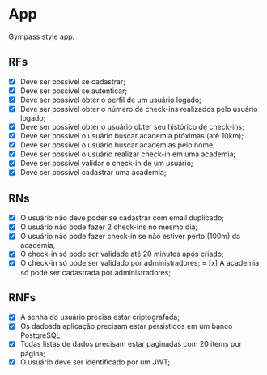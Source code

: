 # App

Gympass style app.

## RFs

- [x] Deve ser possível se cadastrar;
- [x] Deve ser possível se autenticar;
- [x] Deve ser possível obter o perfil de um usuário logado;
- [x] Deve ser possível obter o número de check-ins realizados pelo usuário logado;
- [x] Deve ser possível obter o usuário obter seu histórico de check-ins;
- [x] Deve ser possível o usuário buscar academia próximas (até 10km);
- [x] Deve ser possível o usuário buscar academias pelo nome;
- [x] Deve ser possível o usuário realizar check-in em uma academia;
- [x] Deve ser possível validar o check-in de um usuário;
- [x] Deve ser possível cadastrar uma academia;

## RNs

- [x] O usuário não deve poder se cadastrar com email duplicado;
- [x] O usuário não pode fazer 2 check-ins no mesmo dia;
- [x] O usuário não pode fazer check-in se não estiver perto (100m) da academia;
- [x] O check-in só pode ser validade até 20 minutos após criado;
- [x] O check-in só pode ser validado por administradores;
= [x] A academia só pode ser cadastrada por administradores;

## RNFs

- [x] A senha do usuário precisa estar criptografada;
- [x] Os dadosda aplicação precisam estar persistidos em um banco PostgreSQL;
- [x] Todas listas de dados precisam estar paginadas com 20 items por página;
- [x] O usuário deve ser identificado por um JWT;
